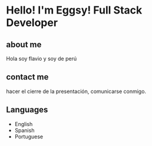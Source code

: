 # Hello! I'm Eggsy! Full Stack Developer

## about me 

Hola soy flavio y soy de perú 

## contact me 
hacer el cierre de la presentación, comunicarse conmigo.

## Languages
- English
- Spanish
- Portuguese
